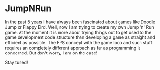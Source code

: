 # JumpNRun

In the past 5 years I have always been fascinated about games like Doodle Jump or Flappy Bird. Well, now I am trying to create my own Jump 'n' Run game.
At the moment it is more about trying things out to get used to the game development code structure than developing a game as straight and efficient as possible.
The FPS concept with the game loop and such stuff requires an completely different approach as far as programming is concerned. But don't worry, I am on the case!

Stay tuned!
